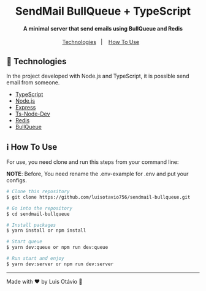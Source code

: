<h1  align="center">SendMail BullQueue + TypeScript</h1>
<h4  align="center">A minimal server that send emails using BullQueue and Redis</h4>
<p  align="center">
  <a  href="#rocket-technologies">Technologies</a>&nbsp;&nbsp;&nbsp;|&nbsp;&nbsp;&nbsp;
  <a  href="#information_source-how-to-use">How To Use</a>&nbsp;&nbsp;&nbsp;
</p>

## :rocket: Technologies

In the project developed with Node.js and TypeScript, it is possible send email from someone.

- [TypeScript](https://www.typescriptlang.org/)
- [Node.js](https://nodejs.org/en/)
- [Express](https://expressjs.com/pt-br/)
- [Ts-Node-Dev](https://www.npmjs.com/package/ts-node-dev)
- [Redis](https://redis.io/)
- [BullQueue](https://github.com/OptimalBits/bull)

## :information_source: How To Use

For use, you need clone and run this steps from your command line:

**NOTE**: Before, You need rename the .env-example for .env and put your configs.

```bash
# Clone this repository
$ git clone https://github.com/luisotavio756/sendmail-bullqueue.git

# Go into the repository
$ cd sendmail-bullqueue

# Install packages
$ yarn install or npm install

# Start queue
$ yarn dev:queue or npm run dev:queue

# Run start and enjoy
$ yarn dev:server or npm run dev:server

```
---

Made with ♥ by Luis Otávio :rocket:
